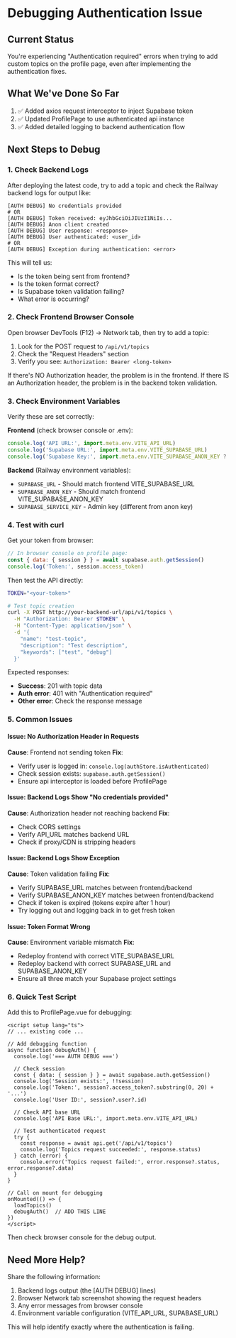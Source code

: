 # Debugging Authentication Issue

## Current Status

You're experiencing "Authentication required" errors when trying to add custom topics on the profile page, even after implementing the authentication fixes.

## What We've Done So Far

1. ✅ Added axios request interceptor to inject Supabase token
2. ✅ Updated ProfilePage to use authenticated api instance
3. ✅ Added detailed logging to backend authentication flow

## Next Steps to Debug

### 1. Check Backend Logs

After deploying the latest code, try to add a topic and check the Railway backend logs for output like:

```
[AUTH DEBUG] No credentials provided
# OR
[AUTH DEBUG] Token received: eyJhbGciOiJIUzI1NiIs...
[AUTH DEBUG] Anon client created
[AUTH DEBUG] User response: <response>
[AUTH DEBUG] User authenticated: <user_id>
# OR
[AUTH DEBUG] Exception during authentication: <error>
```

This will tell us:
- Is the token being sent from frontend?
- Is the token format correct?
- Is Supabase token validation failing?
- What error is occurring?

### 2. Check Frontend Browser Console

Open browser DevTools (F12) → Network tab, then try to add a topic:

1. Look for the POST request to `/api/v1/topics`
2. Check the "Request Headers" section
3. Verify you see: `Authorization: Bearer <long-token>`

If there's NO Authorization header, the problem is in the frontend.
If there IS an Authorization header, the problem is in the backend token validation.

### 3. Check Environment Variables

Verify these are set correctly:

**Frontend** (check browser console or .env):
```javascript
console.log('API URL:', import.meta.env.VITE_API_URL)
console.log('Supabase URL:', import.meta.env.VITE_SUPABASE_URL)
console.log('Supabase Key:', import.meta.env.VITE_SUPABASE_ANON_KEY ? 'SET' : 'NOT SET')
```

**Backend** (Railway environment variables):
- `SUPABASE_URL` - Should match frontend VITE_SUPABASE_URL
- `SUPABASE_ANON_KEY` - Should match frontend VITE_SUPABASE_ANON_KEY
- `SUPABASE_SERVICE_KEY` - Admin key (different from anon key)

### 4. Test with curl

Get your token from browser:
```javascript
// In browser console on profile page:
const { data: { session } } = await supabase.auth.getSession()
console.log('Token:', session.access_token)
```

Then test the API directly:
```bash
TOKEN="<your-token>"

# Test topic creation
curl -X POST http://your-backend-url/api/v1/topics \
  -H "Authorization: Bearer $TOKEN" \
  -H "Content-Type: application/json" \
  -d '{
    "name": "test-topic",
    "description": "Test description",
    "keywords": ["test", "debug"]
  }'
```

Expected responses:
- **Success**: 201 with topic data
- **Auth error**: 401 with "Authentication required"
- **Other error**: Check the response message

### 5. Common Issues

#### Issue: No Authorization Header in Requests
**Cause**: Frontend not sending token
**Fix**:
- Verify user is logged in: `console.log(authStore.isAuthenticated)`
- Check session exists: `supabase.auth.getSession()`
- Ensure api interceptor is loaded before ProfilePage

#### Issue: Backend Logs Show "No credentials provided"
**Cause**: Authorization header not reaching backend
**Fix**:
- Check CORS settings
- Verify API_URL matches backend URL
- Check if proxy/CDN is stripping headers

#### Issue: Backend Logs Show Exception
**Cause**: Token validation failing
**Fix**:
- Verify SUPABASE_URL matches between frontend/backend
- Verify SUPABASE_ANON_KEY matches between frontend/backend
- Check if token is expired (tokens expire after 1 hour)
- Try logging out and logging back in to get fresh token

#### Issue: Token Format Wrong
**Cause**: Environment variable mismatch
**Fix**:
- Redeploy frontend with correct VITE_SUPABASE_URL
- Redeploy backend with correct SUPABASE_URL and SUPABASE_ANON_KEY
- Ensure all three match your Supabase project settings

### 6. Quick Test Script

Add this to ProfilePage.vue for debugging:

```vue
<script setup lang="ts">
// ... existing code ...

// Add debugging function
async function debugAuth() {
  console.log('=== AUTH DEBUG ===')

  // Check session
  const { data: { session } } = await supabase.auth.getSession()
  console.log('Session exists:', !!session)
  console.log('Token:', session?.access_token?.substring(0, 20) + '...')
  console.log('User ID:', session?.user?.id)

  // Check API base URL
  console.log('API Base URL:', import.meta.env.VITE_API_URL)

  // Test authenticated request
  try {
    const response = await api.get('/api/v1/topics')
    console.log('Topics request succeeded:', response.status)
  } catch (error) {
    console.error('Topics request failed:', error.response?.status, error.response?.data)
  }
}

// Call on mount for debugging
onMounted(() => {
  loadTopics()
  debugAuth()  // ADD THIS LINE
})
</script>
```

Then check browser console for the debug output.

## Need More Help?

Share the following information:
1. Backend logs output (the [AUTH DEBUG] lines)
2. Browser Network tab screenshot showing the request headers
3. Any error messages from browser console
4. Environment variable configuration (VITE_API_URL, SUPABASE_URL)

This will help identify exactly where the authentication is failing.
